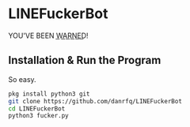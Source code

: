 # LINEFuckerBot
YOU'VE BEEN W͟A͟R͟N͟E͟D͟!

## Installation & Run the Program

So easy.

```bash
pkg install python3 git
git clone https://github.com/danrfq/LINEFuckerBot
cd LINEFuckerBot
python3 fucker.py
```
